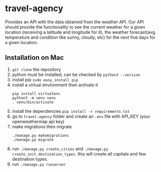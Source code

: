 # travel-agency
Provides an API with the data obtained from the weather API. Our API should provide the functionality to see the current weather for a given location (receiving a latitude and longitude for it), the weather forecast(avg. temperature and condition like sunny, cloudy, etc) for the next five days for a given location.

## Installation on Mac
1. `git clone` the repository
2. python must be installed, can be checked by `python3 --version`
3. install pip `sudo easy_install pip`
4. install a virtual environment then activate it
    ```
    pip install virtualenv
    python3 -m venv venv
    . venv/bin/activate
    ```
5. install the dependencies `pip install -r requirements.txt`
6. go to `travel-agency` folder and create an `.env` file with API_KEY (your openweathermap api key)
7. make migrations then migrate
    ```
   ./manage.py makemigrations
   ./manage.py migrate
   ```
8. run `./manage.py create_cities` and `./manage.py create_init_destination_types`. this will create all capitals and few destination types.
9. run `./manage.py runserver`
